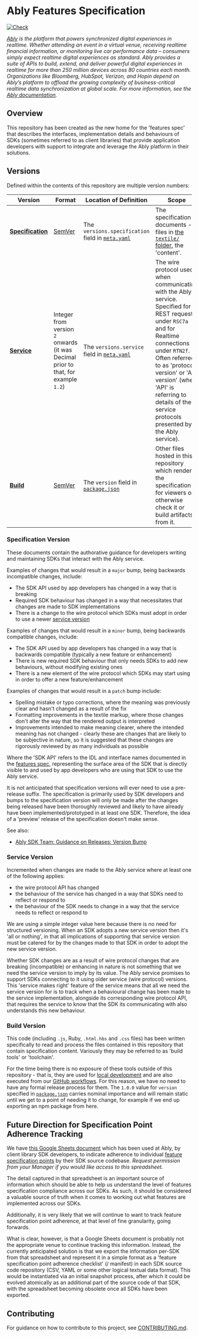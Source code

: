 # Ably Features Specification

[![Check](https://github.com/ably/specification/actions/workflows/check.yaml/badge.svg)](https://github.com/ably/specification/actions/workflows/check.yaml)

_[Ably](https://ably.com) is the platform that powers synchronized digital experiences in realtime. Whether attending an event in a virtual venue, receiving realtime financial information, or monitoring live car performance data – consumers simply expect realtime digital experiences as standard. Ably provides a suite of APIs to build, extend, and deliver powerful digital experiences in realtime for more than 250 million devices across 80 countries each month. Organizations like Bloomberg, HubSpot, Verizon, and Hopin depend on Ably’s platform to offload the growing complexity of business-critical realtime data synchronization at global scale. For more information, see the [Ably documentation](https://ably.com/documentation)._

## Overview

This repository has been created as the new home for the 'features spec' that describes the interfaces, implementation details and behaviours of SDKs (sometimes referred to as client libraries) that provide application developers with support to integrate and leverage the Ably platform in their solutions.

## Versions

Defined within the contents of this repository are multiple version numbers:

| Version | Format | Location of Definition | Scope |
| ------- | ------ | ---------------------- | ----- |
| [**Specification**](#specification-version) | [SemVer](https://semver.org/) | The `versions.specification` field in [`meta.yaml`](meta.yaml) | The specification documents - files in [the `textile/` folder](textile/), the 'content'. |
| [**Service**](#service-version) | Integer from version `2` onwards (it was Decimal prior to that, for example `1.2`) | The `versions.service` field in [`meta.yaml`](meta.yaml) | The wire protocol used when communicating with the Ably service. Specified for REST requests under `RSC7a` and for Realtime connections under `RTN2f`. Often referred to as 'protocol version' or 'API version' (when 'API' is referring to details of the service protocols presented by the Ably service). |
| [**Build**](#build-version) | [SemVer](https://semver.org/) | The `version` field in [`package.json`](package.json) | Other files hosted in this repository which render the specification for viewers or otherwise check it or build artifacts from it. |

### Specification Version

These documents contain the authorative guidance for developers writing and maintaining SDKs that interact with the Ably service.

Examples of changes that would result in a `major` bump, being backwards incompatible changes, include:

- The SDK API used by app developers has changed in a way that is breaking
- Required SDK behaviour has changed in a way that necessitates that changes are made to SDK implementations
- There is a change to the wire protocol which SDKs must adopt in order to use a newer [service version](#service-version)

Examples of changes that would result in a `minor` bump, being backwards compatible changes, include:

- The SDK API used by app developers has changed in a way that is backwards compatible (typically a new feature or enhancement)
- There is new required SDK behaviour that only needs SDKs to add new behaviours, without modifying existing ones
- There is a new element of the wire protocol which SDKs may start using in order to offer a new feature/enhancement

Examples of changes that would result in a `patch` bump include:

- Spelling mistake or typo corrections, where the meaning was previously clear and hasn't changed as a result of the fix
- Formatting improvements in the textile markup, where those changes don't alter the way that the rendered output is interpreted
- Improvements intended to make meaning clearer, where the intended meaning has not changed  - clearly these are changes that are likely to be subjective in nature, so it is suggested that these changes are rigorously reviewed by as many individuals as possible

Where the 'SDK API' refers to the IDL and interface names documented in the [features spec](textile/features.textile),
representing the surface area of the SDK that is directly visible to and used by app developers who are using that SDK to use the Ably service.

It is not anticipated that specification versions will ever need to use a pre-release suffix.
The specification is primarily used by SDK developers and bumps to the specification version will only be made after the changes being released have been thoroughly reviewed and likely to have already have been implemented/prototyped in at least one SDK.
Therefore, the idea of a 'preview' release of the specification doesn't make sense.

See also:

- [Ably SDK Team: Guidance on Releases: Version Bump](https://github.com/ably/ably-dotnet/issues/1152#issuecomment-1284188019)

### Service Version

Incremented when changes are made to the Ably service where at least one of the following applies:

- the wire protocol API has changed
- the behaviour of the service has changed in a way that SDKs need to reflect or respond to
- the behaviour of the SDK needs to change in a way that the service needs to reflect or respond to

We are using a simple integer value here because there is no need for structured versioning.
When an SDK adopts a new service version then it's 'all or nothing', in that all implications of supporting that service version must be catered for by the changes made to that SDK in order to adopt the new service version.

Whether SDK changes are as a result of wire protocol changes that are breaking (incompatible) or enhancing in nature is not something that we need the service version to imply by its value.
The Ably service promises to support SDKs connecting to it using older service (wire protocol) versions.
This 'service makes right' feature of the service means that all we need the service version for is to track when a behavioural change has been made to the service implementation, alongside its corresponding wire protocol API, that requires the service to know that the SDK its communicating with also understands this new behaviour.

### Build Version

This code (including `.js`, Ruby, `.html.hbs` and `.css` files) has been written specifically to read and process the files contained in this repository that contain specification content.
Variously they may be referred to as 'build tools' or 'toolchain'.

For the time being there is no exposure of these tools outside of this repository - that is, they are used for [local development](CONTRIBUTING.md#local-development-workflow) and are also executed from our [GitHub workflows](.github/workflows/).
For this reason, we have no need to have any formal release process for them.
The `1.0.0` value for `version` specified in [`package.json`](package.json) carries nominal importance and will remain static until we get to a point of needing it to change, for example if we end up exporting an npm package from here.

## Future Direction for Specification Point Adherence Tracking

We have
[this Google Sheets document](https://docs.google.com/spreadsheets/d/1ZbAfImxRLRKZNe4KPX7b_0BVVI-qyqnvbAco5TFWSQU/edit?usp=sharing)
which has been used at Ably, by client library SDK developers,
to indicate adherence to individual
[feature specification points](https://sdk.ably.com/builds/ably/specification/main/features/)
by their
SDK source codebase.
_Request permission from your Manager if you would like access to this spreadsheet._

The detail captured in that spreadsheet is an important source of information which should be able to help us understand the level of features specification compliance across our SDKs. As such, it should be considered a valuable source of truth when it comes to working out what features are implemented across our SDKs.

Additionally, it is very likely that we will continue to want to track feature specification point adherence, at that level of fine granularity, going forwards.

What is clear, however, is that a Google Sheets document is probably not the appropriate venue to continue tracking this information. Instead, the currently anticipated solution is that we export the information per-SDK from that spreadsheet and represent it in a simple format as a 'feature specification point adherence checklist' (/ manifest) in each SDK source code repository (CSV, YAML or some other logical textual data format). This would be instantiated via an initial snapshot process, after which it could be evolved atomically as an additional part of the source code of that SDK, with the spreadsheet becoming obsolete once all SDKs have been exported.

## Contributing

For guidance on how to contribute to this project, see [CONTRIBUTING.md](CONTRIBUTING.md).

